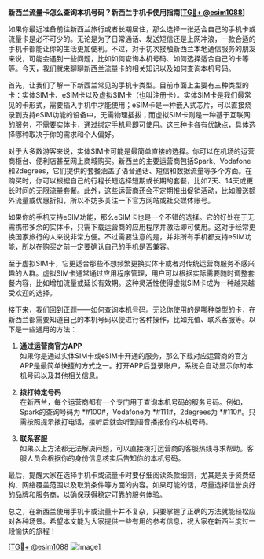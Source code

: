 **新西兰流量卡怎么查询本机号码？新西兰手机卡使用指南[[TG💪+ @esim1088](https://t.me/s/esim1088)]**

如果你最近准备前往新西兰旅行或者长期居住，那么选择一张适合自己的手机卡或流量卡是必不可少的。无论是为了日常通话、发送短信还是上网冲浪，一款合适的手机卡都能让你的生活更加便利。不过，对于初次接触新西兰本地通信服务的朋友来说，可能会遇到一些问题，比如如何查询本机号码、如何选择适合自己的卡等等。今天，我们就来聊聊新西兰流量卡的相关知识以及如何查询本机号码。

首先，让我们了解一下新西兰常见的手机卡类型。目前市面上主要有三种类型的卡：实体SIM卡、eSIM卡以及虚拟SIM卡（也叫注册卡）。实体SIM卡是我们最常见的卡形式，需要插入手机中才能使用；eSIM卡是一种嵌入式芯片，可以直接烧录到支持eSIM功能的设备中，无需物理插拔；而虚拟SIM卡则是一种基于互联网的服务，不需要实体卡，通过绑定手机号即可使用。这三种卡各有优缺点，具体选择哪种取决于你的需求和个人偏好。

对于大多数游客来说，实体SIM卡可能是最简单直接的选择。你可以在机场的运营商柜台、便利店甚至网上商城购买。新西兰的主要运营商包括Spark、Vodafone和2degrees，它们提供的套餐涵盖了语音通话、短信和数据流量等多个方面。在购买时，你可以根据自己的行程长短选择短期或长期的套餐，比如7天、14天或更长时间的无限流量套餐。此外，这些运营商还会不定期推出促销活动，比如赠送额外流量或优惠折扣，所以不妨多关注一下官方网站或社交媒体账号。

如果你的手机支持eSIM功能，那么eSIM卡也是一个不错的选择。它的好处在于无需携带多余的实体卡，只需下载运营商的应用程序并激活即可使用。这对于经常更换国家旅行的人来说非常方便。不过需要注意的是，并非所有手机都支持eSIM功能，所以在购买之前一定要确认自己的手机是否兼容。

至于虚拟SIM卡，它更适合那些不想频繁更换实体卡或者对传统运营商服务不感兴趣的人群。虚拟SIM卡通常通过应用程序管理，用户可以根据实际需要随时调整套餐内容，比如增加流量或延长有效期。这种灵活性使得虚拟SIM卡成为一种越来越受欢迎的选择。

接下来，我们回到正题——如何查询本机号码。无论你使用的是哪种类型的卡，在新西兰都需要知道自己的本机号码以便进行各种操作，比如充值、联系客服等。以下是一些通用的方法：

1. **通过运营商官方APP**  
   如果你是通过实体SIM卡或eSIM卡开通的服务，那么下载对应运营商的官方APP是最简单快捷的方式之一。打开APP后登录账户，系统会自动显示你的本机号码以及其他相关信息。

2. **拨打特定号码**  
   在新西兰，每个运营商都有一个专门用于查询本机号码的服务号码。例如，Spark的查询号码为 *#100#，Vodafone为 *#111#，2degrees为 *#110#。只需按照提示拨打电话，接听后就会听到语音播报你的本机号码。

3. **联系客服**  
   如果以上方法都无法解决问题，可以直接拨打运营商的客服热线寻求帮助。客服人员会根据你的身份信息核实后告知你的本机号码。

最后，提醒大家在选择手机卡或流量卡时要仔细阅读条款细则，尤其是关于资费结构、网络覆盖范围以及取消条件等方面的内容。如果可能的话，尽量选择信誉良好的品牌和服务商，以确保获得稳定可靠的服务体验。

总之，在新西兰使用手机卡或流量卡并不复杂，只要掌握了正确的方法就能轻松应对各种场景。希望本文能为大家提供一些有用的参考信息，祝大家在新西兰度过一段愉快的旅程！ 

[[TG💪+ @esim1088](https://t.me/s/esim1088) ![Image](https://i.postimg.cc/4NQfJmqS/Snipaste-2025-05-13-00-14-12.png)]